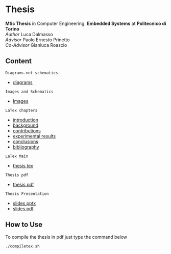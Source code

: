 # Thesis
**MSc Thesis** in Computer Engineering, **Embedded Systems** at **Politecnico di Torino** <br>
*Author* Luca Dalmasso<br>
*Advisor* Paolo Ernesto Prinetto<br>
*Co-Advisor* Gianluca Roascio<br>

## Content
`Diagrams.net schematics`
-   [diagrams](./diagrams/)

`Images and Schematics`
-   [Images](./images/)

`LaTex chapters`
-   [introduction](./chapters/introduction.tex)
-   [background](./chapters/background.tex)
-   [contributions](./chapters/contribution.tex)
-   [experimental results](./chapters/experimental_results.tex)
-   [conclusions](./chapters/conclusions.tex)
-   [bibliography](./mybib.bib)

`LaTex Main`
-   [thesis tex](./thesis_text.tex)

`Thesis pdf`
-   [thesis pdf](./thesis_text.pdf)

`Thesis Presentation`
-   [slides pptx](./presentation.pptx)
-   [slides pdf](./presentation.pdf)

## How to Use
To compile the thesis in pdf just type the command below

    ./compiletex.sh
